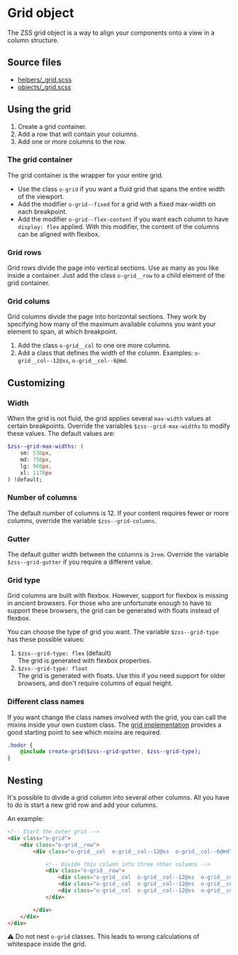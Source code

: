 # Grid object

The ZSS grid object is a way to align your components onto a view in a column structure.

## Source files

- [helpers/_grid.scss](../../src/helpers/_grid.scss)
- [objects/_grid.scss](../../src/objects/_grid.scss)

## Using the grid

1. Create a grid container.
2. Add a row that will contain your columns.
3. Add one or more columns to the row.

### The grid container

The grid container is the wrapper for your entire grid.

- Use the class `o-grid` if you want a fluid grid that spans the entire width of the viewport.
- Add the modifier `o-grid--fixed` for a grid with a fixed max-width on each breakpoint.
- Add the modifier `o-grid--flex-content` if you want each column to have `display: flex` applied. With this modifier, the content of the columns can be aligned with flexbox.

### Grid rows

Grid rows divide the page into vertical sections. Use as many as you like inside a container. Just add the class `o-grid__row` to a child element of the grid container.

### Grid colums

Grid columns divide the page into horizontal sections. They work by specifying how many of the maximum available columns you want your element to span, at which breakpoint.

1. Add the class `o-grid__col` to one ore more columns.
2. Add a class that defines the width of the column. Examples: `o-grid__col--12@xs`, `o-grid__col--6@md`.

## Customizing

### Width

When the grid is not fluid, the grid applies several `max-width` values at certain breakpoints. Override the variables `$zss--grid-max-widths` to modify these values. The default values are:

```sass
$zss--grid-max-widths: (
    sm: 530px,
    md: 750px,
    lg: 960px,
    xl: 1170px
) !default;
```

### Number of columns

The default number of columns is 12. If your content requires fewer or more columns, override the variable `$zss--grid-columns`.

### Gutter

The default gutter width between the columns is `2rem`. Override the variable `$zss--grid-gutter` if you require a different value.

### Grid type

Grid columns are built with flexbox. However, support for flexbox is missing in ancient browsers. For those who are unfortunate enough
to have to support these browsers, the grid can be generated with floats instead of flexbox.

You can choose the type of grid you want. The variable `$zss--grid-type` has these possible values:

1. `$zss--grid-type: flex` (default)   
The grid is generated with flexbox properties. 
2. `$zss--grid-type: float`   
The grid is generated with floats. Use this if you need support for older browsers, and don't require columns of equal height.

### Different class names

If you want change the class names involved with the grid, you can call the mixins inside your own custom class. 
The [grid implementation](../../src/objects/_grid.scss) provides a good starting point to see which mixins are required.

```sass
.hodor {
    @include create-grid($zss--grid-gutter, $zss--grid-type);
}
```

## Nesting

It's possible to divide a grid column into several other columns. All you have to do is start a new grid row and add your columns.

An example:

```html
<!-- Start the outer grid -->
<div class="o-grid">
    <div class="o-grid__row">
        <div class="o-grid__col  o-grid__col--12@xs  o-grid__col--6@md">

            <!-- Divide this column into three other columns -->
            <div class="o-grid__row">
                <div class="o-grid__col  o-grid__col--12@xs  o-grid__col--4@md"></div>
                <div class="o-grid__col  o-grid__col--12@xs  o-grid__col--4@md"></div>
                <div class="o-grid__col  o-grid__col--12@xs  o-grid__col--4@md"></div>
            </div>

        </div>
    </div>
</div>
```

⚠️ Do not nest `o-grid` classes. This leads to wrong calculations of whitespace inside the grid.
